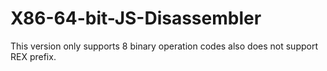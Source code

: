 X86-64-bit-JS-Disassembler
==========================

This version only supports 8 binary operation codes also does not support REX prefix.
